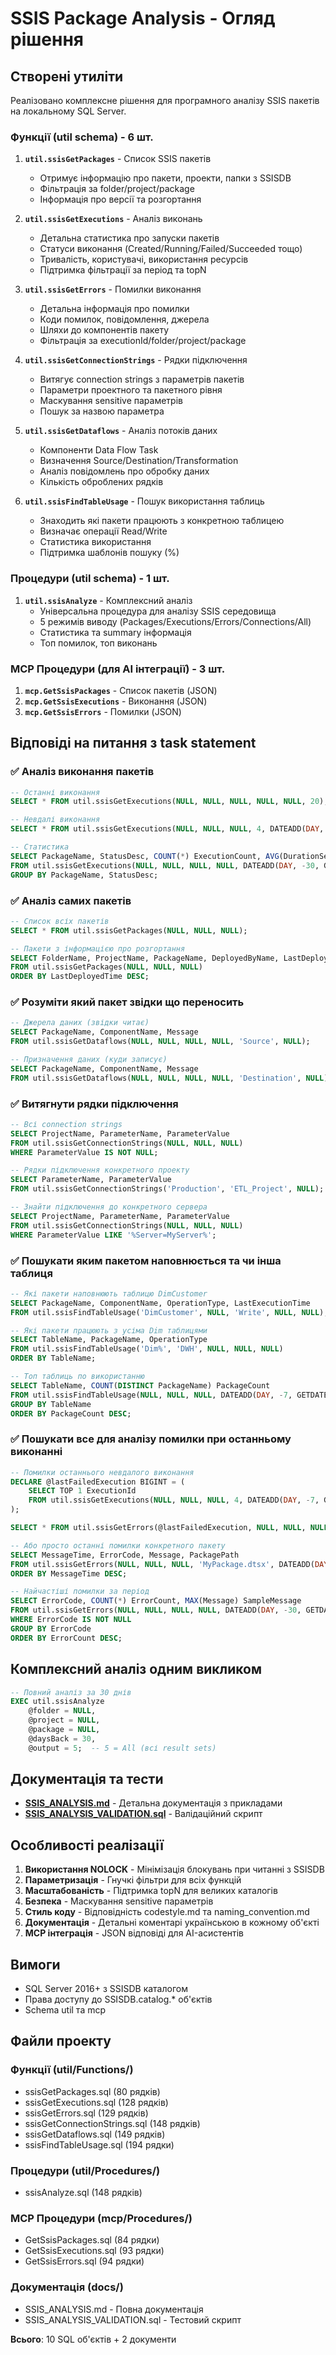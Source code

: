 # SSIS Package Analysis - Огляд рішення

## Створені утиліти

Реалізовано комплексне рішення для програмного аналізу SSIS пакетів на локальному SQL Server.

### Функції (util schema) - 6 шт.

1. **`util.ssisGetPackages`** - Список SSIS пакетів
   - Отримує інформацію про пакети, проекти, папки з SSISDB
   - Фільтрація за folder/project/package
   - Інформація про версії та розгортання

2. **`util.ssisGetExecutions`** - Аналіз виконань
   - Детальна статистика про запуски пакетів
   - Статуси виконання (Created/Running/Failed/Succeeded тощо)
   - Тривалість, користувачі, використання ресурсів
   - Підтримка фільтрації за період та topN

3. **`util.ssisGetErrors`** - Помилки виконання
   - Детальна інформація про помилки
   - Коди помилок, повідомлення, джерела
   - Шляхи до компонентів пакету
   - Фільтрація за executionId/folder/project/package

4. **`util.ssisGetConnectionStrings`** - Рядки підключення
   - Витягує connection strings з параметрів пакетів
   - Параметри проектного та пакетного рівня
   - Маскування sensitive параметрів
   - Пошук за назвою параметра

5. **`util.ssisGetDataflows`** - Аналіз потоків даних
   - Компоненти Data Flow Task
   - Визначення Source/Destination/Transformation
   - Аналіз повідомлень про обробку даних
   - Кількість оброблених рядків

6. **`util.ssisFindTableUsage`** - Пошук використання таблиць
   - Знаходить які пакети працюють з конкретною таблицею
   - Визначає операції Read/Write
   - Статистика використання
   - Підтримка шаблонів пошуку (%)

### Процедури (util schema) - 1 шт.

1. **`util.ssisAnalyze`** - Комплексний аналіз
   - Універсальна процедура для аналізу SSIS середовища
   - 5 режимів виводу (Packages/Executions/Errors/Connections/All)
   - Статистика та summary інформація
   - Топ помилок, топ виконань

### MCP Процедури (для AI інтеграції) - 3 шт.

1. **`mcp.GetSsisPackages`** - Список пакетів (JSON)
2. **`mcp.GetSsisExecutions`** - Виконання (JSON)
3. **`mcp.GetSsisErrors`** - Помилки (JSON)

## Відповіді на питання з task statement

### ✅ Аналіз виконання пакетів

```sql
-- Останні виконання
SELECT * FROM util.ssisGetExecutions(NULL, NULL, NULL, NULL, NULL, 20);

-- Невдалі виконання
SELECT * FROM util.ssisGetExecutions(NULL, NULL, NULL, 4, DATEADD(DAY, -1, GETDATE()), NULL);

-- Статистика
SELECT PackageName, StatusDesc, COUNT(*) ExecutionCount, AVG(DurationSeconds) AvgDuration
FROM util.ssisGetExecutions(NULL, NULL, NULL, NULL, DATEADD(DAY, -30, GETDATE()), NULL)
GROUP BY PackageName, StatusDesc;
```

### ✅ Аналіз самих пакетів

```sql
-- Список всіх пакетів
SELECT * FROM util.ssisGetPackages(NULL, NULL, NULL);

-- Пакети з інформацією про розгортання
SELECT FolderName, ProjectName, PackageName, DeployedByName, LastDeployedTime
FROM util.ssisGetPackages(NULL, NULL, NULL)
ORDER BY LastDeployedTime DESC;
```

### ✅ Розуміти який пакет звідки що переносить

```sql
-- Джерела даних (звідки читає)
SELECT PackageName, ComponentName, Message
FROM util.ssisGetDataflows(NULL, NULL, NULL, NULL, 'Source', NULL);

-- Призначення даних (куди записує)
SELECT PackageName, ComponentName, Message
FROM util.ssisGetDataflows(NULL, NULL, NULL, NULL, 'Destination', NULL);
```

### ✅ Витягнути рядки підключення

```sql
-- Всі connection strings
SELECT ProjectName, ParameterName, ParameterValue
FROM util.ssisGetConnectionStrings(NULL, NULL, NULL)
WHERE ParameterValue IS NOT NULL;

-- Рядки підключення конкретного проекту
SELECT ParameterName, ParameterValue
FROM util.ssisGetConnectionStrings('Production', 'ETL_Project', NULL);

-- Знайти підключення до конкретного сервера
SELECT ProjectName, ParameterName, ParameterValue
FROM util.ssisGetConnectionStrings(NULL, NULL, NULL)
WHERE ParameterValue LIKE '%Server=MyServer%';
```

### ✅ Пошукати яким пакетом наповнюється та чи інша таблиця

```sql
-- Які пакети наповнюють таблицю DimCustomer
SELECT PackageName, ComponentName, OperationType, LastExecutionTime
FROM util.ssisFindTableUsage('DimCustomer', NULL, 'Write', NULL, NULL);

-- Які пакети працюють з усіма Dim таблицями
SELECT TableName, PackageName, OperationType
FROM util.ssisFindTableUsage('Dim%', 'DWH', NULL, NULL, NULL)
ORDER BY TableName;

-- Топ таблиць по використанню
SELECT TableName, COUNT(DISTINCT PackageName) PackageCount
FROM util.ssisFindTableUsage(NULL, NULL, NULL, DATEADD(DAY, -7, GETDATE()), NULL)
GROUP BY TableName
ORDER BY PackageCount DESC;
```

### ✅ Пошукати все для аналізу помилки при останньому виконанні

```sql
-- Помилки останнього невдалого виконання
DECLARE @lastFailedExecution BIGINT = (
    SELECT TOP 1 ExecutionId
    FROM util.ssisGetExecutions(NULL, NULL, NULL, 4, DATEADD(DAY, -7, GETDATE()), 1)
);

SELECT * FROM util.ssisGetErrors(@lastFailedExecution, NULL, NULL, NULL, NULL, NULL);

-- Або просто останні помилки конкретного пакету
SELECT MessageTime, ErrorCode, Message, PackagePath
FROM util.ssisGetErrors(NULL, NULL, NULL, 'MyPackage.dtsx', DATEADD(DAY, -1, GETDATE()), 10)
ORDER BY MessageTime DESC;

-- Найчастіші помилки за період
SELECT ErrorCode, COUNT(*) ErrorCount, MAX(Message) SampleMessage
FROM util.ssisGetErrors(NULL, NULL, NULL, NULL, DATEADD(DAY, -30, GETDATE()), NULL)
WHERE ErrorCode IS NOT NULL
GROUP BY ErrorCode
ORDER BY ErrorCount DESC;
```

## Комплексний аналіз одним викликом

```sql
-- Повний аналіз за 30 днів
EXEC util.ssisAnalyze 
    @folder = NULL,
    @project = NULL,
    @package = NULL,
    @daysBack = 30,
    @output = 5;  -- 5 = All (всі result sets)
```

## Документація та тести

- **[SSIS_ANALYSIS.md](SSIS_ANALYSIS.md)** - Детальна документація з прикладами
- **[SSIS_ANALYSIS_VALIDATION.sql](SSIS_ANALYSIS_VALIDATION.sql)** - Валідаційний скрипт

## Особливості реалізації

1. **Використання NOLOCK** - Мінімізація блокувань при читанні з SSISDB
2. **Параметризація** - Гнучкі фільтри для всіх функцій
3. **Масштабованість** - Підтримка topN для великих каталогів
4. **Безпека** - Маскування sensitive параметрів
5. **Стиль коду** - Відповідність codestyle.md та naming_convention.md
6. **Документація** - Детальні коментарі українською в кожному об'єкті
7. **MCP інтеграція** - JSON відповіді для AI-асистентів

## Вимоги

- SQL Server 2016+ з SSISDB каталогом
- Права доступу до SSISDB.catalog.* об'єктів
- Schema util та mcp

## Файли проекту

### Функції (util/Functions/)
- ssisGetPackages.sql (80 рядків)
- ssisGetExecutions.sql (128 рядків)
- ssisGetErrors.sql (129 рядків)
- ssisGetConnectionStrings.sql (148 рядків)
- ssisGetDataflows.sql (149 рядків)
- ssisFindTableUsage.sql (194 рядки)

### Процедури (util/Procedures/)
- ssisAnalyze.sql (148 рядків)

### MCP Процедури (mcp/Procedures/)
- GetSsisPackages.sql (84 рядки)
- GetSsisExecutions.sql (93 рядки)
- GetSsisErrors.sql (94 рядки)

### Документація (docs/)
- SSIS_ANALYSIS.md - Повна документація
- SSIS_ANALYSIS_VALIDATION.sql - Тестовий скрипт

**Всього**: 10 SQL об'єктів + 2 документи
